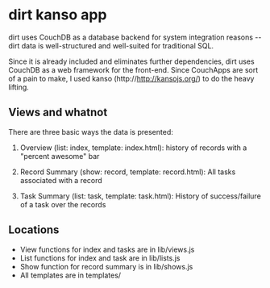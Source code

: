 dirt kanso app
==============

dirt uses CouchDB as a database backend for system integration reasons -- dirt data is well-structured and well-suited for traditional SQL.

Since it is already included and eliminates further dependencies, dirt uses CouchDB as a web framework for the front-end. Since CouchApps are sort of a pain to make, I used kanso (http://http://kansojs.org/) to do the heavy lifting.

Views and whatnot
-----------------

There are three basic ways the data is presented:

1. Overview (list: index, template: index.html): history of records with a "percent awesome" bar

2. Record Summary (show: record, template: record.html): All tasks associated with a record

3. Task Summary (list: task, template: task.html): History of success/failure of a task over the records

Locations
---------
* View functions for index and tasks are in lib/views.js
* List functions for index and task are in lib/lists.js
* Show function for record summary is in lib/shows.js
* All templates are in templates/
 

